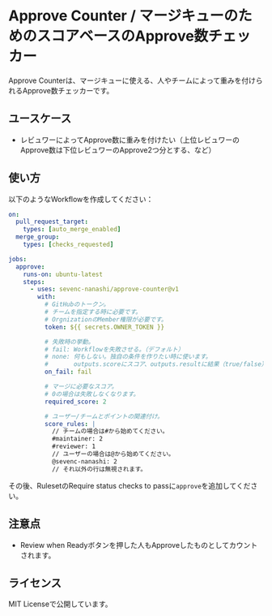 # Approve Counter / マージキューのためのスコアベースのApprove数チェッカー

Approve Counterは、マージキューに使える、人やチームによって重みを付けられるApprove数チェッカーです。

## ユースケース

- レビュワーによってApprove数に重みを付けたい（上位レビュワーのApprove数は下位レビュワーのApprove2つ分とする、など）

## 使い方

以下のようなWorkflowを作成してください：

```yaml
on:
  pull_request_target:
    types: [auto_merge_enabled]
  merge_group:
    types: [checks_requested]

jobs:
  approve:
    runs-on: ubuntu-latest
    steps:
      - uses: sevenc-nanashi/approve-counter@v1
        with:
          # GitHubのトークン。
          # チームを指定する時に必要です。
          # OrgnizationのMember権限が必要です。
          token: ${{ secrets.OWNER_TOKEN }}

          # 失敗時の挙動。
          # fail: Workflowを失敗させる。（デフォルト）
          # none: 何もしない。独自の条件を作りたい時に使います。
          #       outputs.scoreにスコア、outputs.resultに結果（true/false）が入ります。
          on_fail: fail

          # マージに必要なスコア。
          # 0の場合は失敗しなくなります。
          required_score: 2

          # ユーザー/チームとポイントの関連付け。
          score_rules: |
            // チームの場合は#から始めてください。
            #maintainer: 2
            #reviewer: 1
            // ユーザーの場合は@から始めてください。
            @sevenc-nanashi: 2
            // それ以外の行は無視されます。
```

その後、RulesetのRequire status checks to passに`approve`を追加してください。

## 注意点

- Review when Readyボタンを押した人もApproveしたものとしてカウントされます。

## ライセンス

MIT Licenseで公開しています。
